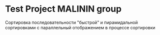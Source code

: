 # Test Project MALININ group
Сортировка последовательности "быстрой" и пирамидальной сортировками с параллельный отображением в процессе сортировки
